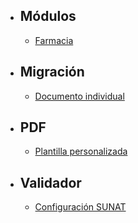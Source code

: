 - ## Módulos
    - [Farmacia](/{{route}}/{{version}}/modulo-farmacia)
- ## Migración
    - [Documento individual](/{{route}}/{{version}}/migracion-de-documento-individual)
- ## PDF
    - [Plantilla personalizada](/{{route}}/{{version}}/plantilla-pdf-personalizada)
- ## Validador
    - [Configuración SUNAT](/{{route}}/{{version}}/configuracion-nuevo-validador)